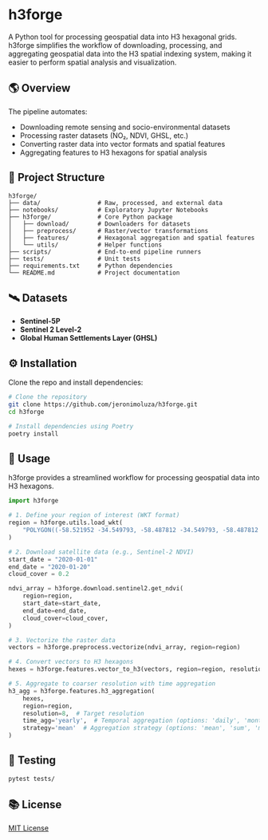 # h3forge

A Python tool for processing geospatial data into H3 hexagonal grids. h3forge simplifies the workflow of downloading, processing, and aggregating geospatial data into the H3 spatial indexing system, making it easier to perform spatial analysis and visualization.

## 🌎 Overview

The pipeline automates:

- Downloading remote sensing and socio-environmental datasets
- Processing raster datasets (NO₂, NDVI, GHSL, etc.)
- Converting raster data into vector formats and spatial features
- Aggregating features to H3 hexagons for spatial analysis

## 📁 Project Structure

```
h3forge/
├── data/                # Raw, processed, and external data
├── notebooks/           # Exploratory Jupyter Notebooks
├── h3forge/             # Core Python package
│   ├── download/        # Downloaders for datasets
│   ├── preprocess/      # Raster/vector transformations
│   ├── features/        # Hexagonal aggregation and spatial features
│   └── utils/           # Helper functions
├── scripts/             # End-to-end pipeline runners
├── tests/               # Unit tests
├── requirements.txt     # Python dependencies
└── README.md            # Project documentation
```

## 🛰️ Datasets

- **Sentinel-5P**
- **Sentinel 2 Level-2**
- **Global Human Settlements Layer (GHSL)**

## ⚙️ Installation

Clone the repo and install dependencies:

```bash
# Clone the repository
git clone https://github.com/jeronimoluza/h3forge.git
cd h3forge

# Install dependencies using Poetry
poetry install
```

## 🚀 Usage

h3forge provides a streamlined workflow for processing geospatial data into H3 hexagons.

```python
import h3forge

# 1. Define your region of interest (WKT format)
region = h3forge.utils.load_wkt(
    "POLYGON((-58.521952 -34.549793, -58.487812 -34.549793, -58.487812 -34.568679, -58.521952 -34.568679, -58.521952 -34.549793))"
)

# 2. Download satellite data (e.g., Sentinel-2 NDVI)
start_date = "2020-01-01"
end_date = "2020-01-20"
cloud_cover = 0.2

ndvi_array = h3forge.download.sentinel2.get_ndvi(
    region=region,
    start_date=start_date,
    end_date=end_date,
    cloud_cover=cloud_cover,
)

# 3. Vectorize the raster data
vectors = h3forge.preprocess.vectorize(ndvi_array, region=region)

# 4. Convert vectors to H3 hexagons
hexes = h3forge.features.vector_to_h3(vectors, region=region, resolution=13)

# 5. Aggregate to coarser resolution with time aggregation
h3_agg = h3forge.features.h3_aggregation(
    hexes, 
    region=region, 
    resolution=8,  # Target resolution 
    time_agg='yearly',  # Temporal aggregation (options: 'daily', 'monthly', 'yearly', None)
    strategy='mean'  # Aggregation strategy (options: 'mean', 'sum', 'min', 'max')
)
```
## 🧪 Testing

```bash
pytest tests/
```

## 📚 License

[MIT License](LICENSE)